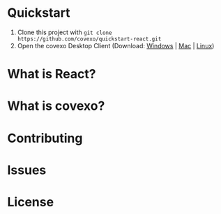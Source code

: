 # Quickstart

1. Clone this project with `git clone https://github.com/covexo/quickstart-react.git`
2. Open the covexo Desktop Client (Download: [Windows](https://releases.covexo.com/win/devspace-manager.exe) | [Mac](https://releases.covexo.com/mac/devspace-manager.dmg) | [Linux](https://releases.covexo.com/linux/devspace-manager.AppImage))

# What is React?

# What is covexo?

## 

# Contributing

# Issues

# License
